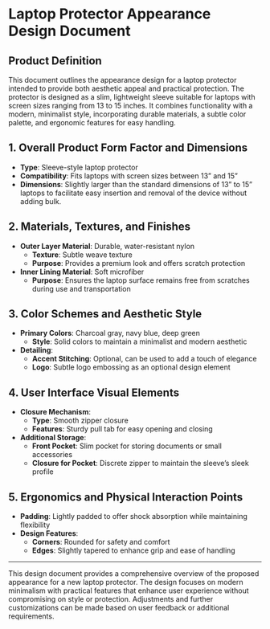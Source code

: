# Laptop Protector Appearance Design Document

## Product Definition
This document outlines the appearance design for a laptop protector intended to provide both aesthetic appeal and practical protection. The protector is designed as a slim, lightweight sleeve suitable for laptops with screen sizes ranging from 13 to 15 inches. It combines functionality with a modern, minimalist style, incorporating durable materials, a subtle color palette, and ergonomic features for easy handling.

## 1. Overall Product Form Factor and Dimensions
- **Type**: Sleeve-style laptop protector
- **Compatibility**: Fits laptops with screen sizes between 13” and 15”
- **Dimensions**: Slightly larger than the standard dimensions of 13” to 15” laptops to facilitate easy insertion and removal of the device without adding bulk.

## 2. Materials, Textures, and Finishes
- **Outer Layer Material**: Durable, water-resistant nylon
  - **Texture**: Subtle weave texture
  - **Purpose**: Provides a premium look and offers scratch protection
- **Inner Lining Material**: Soft microfiber
  - **Purpose**: Ensures the laptop surface remains free from scratches during use and transportation

## 3. Color Schemes and Aesthetic Style
- **Primary Colors**: Charcoal gray, navy blue, deep green
  - **Style**: Solid colors to maintain a minimalist and modern aesthetic
- **Detailing**:
  - **Accent Stitching**: Optional, can be used to add a touch of elegance
  - **Logo**: Subtle logo embossing as an optional design element

## 4. User Interface Visual Elements
- **Closure Mechanism**:
  - **Type**: Smooth zipper closure
  - **Features**: Sturdy pull tab for easy opening and closing
- **Additional Storage**:
  - **Front Pocket**: Slim pocket for storing documents or small accessories
  - **Closure for Pocket**: Discrete zipper to maintain the sleeve’s sleek profile

## 5. Ergonomics and Physical Interaction Points
- **Padding**: Lightly padded to offer shock absorption while maintaining flexibility
- **Design Features**:
  - **Corners**: Rounded for safety and comfort
  - **Edges**: Slightly tapered to enhance grip and ease of handling

---

This design document provides a comprehensive overview of the proposed appearance for a new laptop protector. The design focuses on modern minimalism with practical features that enhance user experience without compromising on style or protection. Adjustments and further customizations can be made based on user feedback or additional requirements.